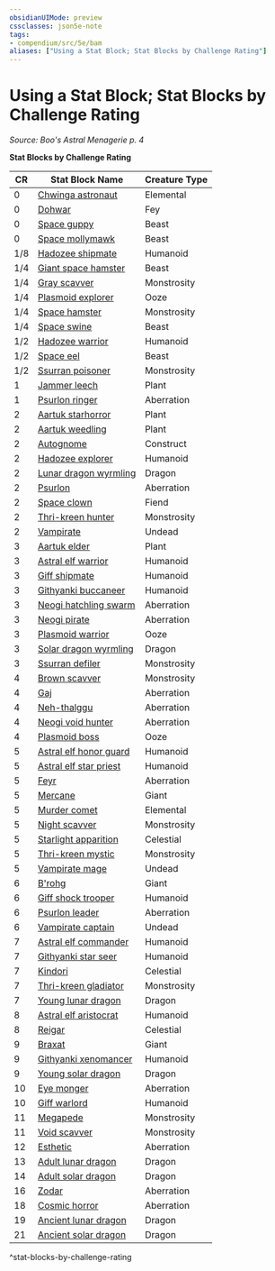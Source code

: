 ```yaml
---
obsidianUIMode: preview
cssclasses: json5e-note
tags:
- compendium/src/5e/bam
aliases: ["Using a Stat Block; Stat Blocks by Challenge Rating"]
---
```

# Using a Stat Block; Stat Blocks by Challenge Rating
*Source: Boo's Astral Menagerie p. 4* 

**Stat Blocks by Challenge Rating**

| CR | Stat Block Name | Creature Type |
|----|-----------------|---------------|
| 0 | [Chwinga astronaut](Mechanics/bestiary/elemental/chwinga-astronaut-bam.md) | Elemental |
| 0 | [Dohwar](Mechanics/bestiary/fey/dohwar-bam.md) | Fey |
| 0 | [Space guppy](Mechanics/bestiary/beast/space-guppy-bam.md) | Beast |
| 0 | [Space mollymawk](Mechanics/bestiary/beast/space-mollymawk-bam.md) | Beast |
| 1/8 | [Hadozee shipmate](Mechanics/bestiary/humanoid/hadozee-shipmate-bam.md) | Humanoid |
| 1/4 | [Giant space hamster](Mechanics/bestiary/beast/giant-space-hamster-bam.md) | Beast |
| 1/4 | [Gray scavver](Mechanics/bestiary/monstrosity/gray-scavver-bam.md) | Monstrosity |
| 1/4 | [Plasmoid explorer](Mechanics/bestiary/ooze/plasmoid-explorer-bam.md) | Ooze |
| 1/4 | [Space hamster](Mechanics/bestiary/monstrosity/space-hamster-bam.md) | Monstrosity |
| 1/4 | [Space swine](Mechanics/bestiary/beast/space-swine-bam.md) | Beast |
| 1/2 | [Hadozee warrior](Mechanics/bestiary/humanoid/hadozee-warrior-bam.md) | Humanoid |
| 1/2 | [Space eel](Mechanics/bestiary/beast/space-eel-bam.md) | Beast |
| 1/2 | [Ssurran poisoner](Mechanics/bestiary/monstrosity/ssurran-poisoner-bam.md) | Monstrosity |
| 1 | [Jammer leech](Mechanics/bestiary/plant/jammer-leech-bam.md) | Plant |
| 1 | [Psurlon ringer](Mechanics/bestiary/aberration/psurlon-ringer-bam.md) | Aberration |
| 2 | [Aartuk starhorror](Mechanics/bestiary/plant/aartuk-starhorror-bam.md) | Plant |
| 2 | [Aartuk weedling](Mechanics/bestiary/plant/aartuk-weedling-bam.md) | Plant |
| 2 | [Autognome](Mechanics/bestiary/construct/autognome-bam.md) | Construct |
| 2 | [Hadozee explorer](Mechanics/bestiary/humanoid/hadozee-explorer-bam.md) | Humanoid |
| 2 | [Lunar dragon wyrmling](Mechanics/bestiary/dragon/lunar-dragon-wyrmling-bam.md) | Dragon |
| 2 | [Psurlon](Mechanics/bestiary/aberration/psurlon-bam.md) | Aberration |
| 2 | [Space clown](Mechanics/bestiary/fiend/space-clown-bam.md) | Fiend |
| 2 | [Thri-kreen hunter](Mechanics/bestiary/monstrosity/thri-kreen-hunter-bam.md) | Monstrosity |
| 2 | [Vampirate](Mechanics/bestiary/undead/vampirate-bam.md) | Undead |
| 3 | [Aartuk elder](Mechanics/bestiary/plant/aartuk-elder-bam.md) | Plant |
| 3 | [Astral elf warrior](Mechanics/bestiary/humanoid/astral-elf-warrior-bam.md) | Humanoid |
| 3 | [Giff shipmate](Mechanics/bestiary/humanoid/giff-shipmate-bam.md) | Humanoid |
| 3 | [Githyanki buccaneer](Mechanics/bestiary/humanoid/githyanki-buccaneer-bam.md) | Humanoid |
| 3 | [Neogi hatchling swarm](Mechanics/bestiary/aberration/neogi-hatchling-swarm-bam.md) | Aberration |
| 3 | [Neogi pirate](Mechanics/bestiary/aberration/neogi-pirate-bam.md) | Aberration |
| 3 | [Plasmoid warrior](Mechanics/bestiary/ooze/plasmoid-warrior-bam.md) | Ooze |
| 3 | [Solar dragon wyrmling](Mechanics/bestiary/dragon/solar-dragon-wyrmling-bam.md) | Dragon |
| 3 | [Ssurran defiler](Mechanics/bestiary/monstrosity/ssurran-defiler-bam.md) | Monstrosity |
| 4 | [Brown scavver](Mechanics/bestiary/monstrosity/brown-scavver-bam.md) | Monstrosity |
| 4 | [Gaj](Mechanics/bestiary/aberration/gaj-bam.md) | Aberration |
| 4 | [Neh-thalggu](Mechanics/bestiary/aberration/neh-thalggu-bam.md) | Aberration |
| 4 | [Neogi void hunter](Mechanics/bestiary/aberration/neogi-void-hunter-bam.md) | Aberration |
| 4 | [Plasmoid boss](Mechanics/bestiary/ooze/plasmoid-boss-bam.md) | Ooze |
| 5 | [Astral elf honor guard](Mechanics/bestiary/humanoid/astral-elf-honor-guard-bam.md) | Humanoid |
| 5 | [Astral elf star priest](Mechanics/bestiary/humanoid/astral-elf-star-priest-bam.md) | Humanoid |
| 5 | [Feyr](Mechanics/bestiary/aberration/feyr-bam.md) | Aberration |
| 5 | [Mercane](Mechanics/bestiary/celestial/mercane-bam.md) | Giant |
| 5 | [Murder comet](Mechanics/bestiary/elemental/murder-comet-bam.md) | Elemental |
| 5 | [Night scavver](Mechanics/bestiary/monstrosity/night-scavver-bam.md) | Monstrosity |
| 5 | [Starlight apparition](Mechanics/bestiary/celestial/starlight-apparition-bam.md) | Celestial |
| 5 | [Thri-kreen mystic](Mechanics/bestiary/monstrosity/thri-kreen-mystic-bam.md) | Monstrosity |
| 5 | [Vampirate mage](Mechanics/bestiary/undead/vampirate-mage-bam.md) | Undead |
| 6 | [B'rohg](Mechanics/bestiary/giant/brohg-bam.md) | Giant |
| 6 | [Giff shock trooper](Mechanics/bestiary/humanoid/giff-shock-trooper-bam.md) | Humanoid |
| 6 | [Psurlon leader](Mechanics/bestiary/aberration/psurlon-leader-bam.md) | Aberration |
| 6 | [Vampirate captain](Mechanics/bestiary/undead/vampirate-captain-bam.md) | Undead |
| 7 | [Astral elf commander](Mechanics/bestiary/humanoid/astral-elf-commander-bam.md) | Humanoid |
| 7 | [Githyanki star seer](Mechanics/bestiary/humanoid/githyanki-star-seer-bam.md) | Humanoid |
| 7 | [Kindori](Mechanics/bestiary/celestial/kindori-bam.md) | Celestial |
| 7 | [Thri-kreen gladiator](Mechanics/bestiary/monstrosity/thri-kreen-gladiator-bam.md) | Monstrosity |
| 7 | [Young lunar dragon](Mechanics/bestiary/dragon/young-lunar-dragon-bam.md) | Dragon |
| 8 | [Astral elf aristocrat](Mechanics/bestiary/humanoid/astral-elf-aristocrat-bam.md) | Humanoid |
| 8 | [Reigar](Mechanics/bestiary/celestial/reigar-bam.md) | Celestial |
| 9 | [Braxat](Mechanics/bestiary/giant/braxat-bam.md) | Giant |
| 9 | [Githyanki xenomancer](Mechanics/bestiary/humanoid/githyanki-xenomancer-bam.md) | Humanoid |
| 9 | [Young solar dragon](Mechanics/bestiary/dragon/young-solar-dragon-bam.md) | Dragon |
| 10 | [Eye monger](Mechanics/bestiary/aberration/eye-monger-bam.md) | Aberration |
| 10 | [Giff warlord](Mechanics/bestiary/humanoid/giff-warlord-bam.md) | Humanoid |
| 11 | [Megapede](Mechanics/bestiary/monstrosity/megapede-bam.md) | Monstrosity |
| 11 | [Void scavver](Mechanics/bestiary/monstrosity/void-scavver-bam.md) | Monstrosity |
| 12 | [Esthetic](Mechanics/bestiary/aberration/esthetic-bam.md) | Aberration |
| 13 | [Adult lunar dragon](Mechanics/bestiary/dragon/adult-lunar-dragon-bam.md) | Dragon |
| 14 | [Adult solar dragon](Mechanics/bestiary/dragon/adult-solar-dragon-bam.md) | Dragon |
| 16 | [Zodar](Mechanics/bestiary/aberration/zodar-bam.md) | Aberration |
| 18 | [Cosmic horror](Mechanics/bestiary/aberration/cosmic-horror-bam.md) | Aberration |
| 19 | [Ancient lunar dragon](Mechanics/bestiary/dragon/ancient-lunar-dragon-bam.md) | Dragon |
| 21 | [Ancient solar dragon](Mechanics/bestiary/dragon/ancient-solar-dragon-bam.md) | Dragon |
^stat-blocks-by-challenge-rating